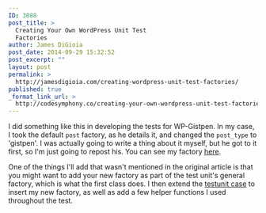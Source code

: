 ```yaml
---
ID: 3088
post_title: >
  Creating Your Own WordPress Unit Test
  Factories
author: James DiGioia
post_date: 2014-09-29 15:32:52
post_excerpt: ""
layout: post
permalink: >
  http://jamesdigioia.com/creating-wordpress-unit-test-factories/
published: true
_format_link_url: >
  http://codesymphony.co/creating-your-own-wordpress-unit-test-factories/
---
```

I did something like this in developing the tests for WP-Gistpen. In my case, I took the default `post` factory, as he details it, and changed the `post_type` to 'gistpen'. I was actually going to write a thing about it myself, but he got to it first, so I'm just going to repost his. You can see my factory [here][1].

One of the things I'll add that wasn't mentioned in the original article is that you might want to add your new factory as part of the test unit's general factory, which is what the first class does. I then extend the [testunit case][2] to insert my new factory, as well as add a few helper functions I used throughout the test.

 [1]: https://github.com/mAAdhaTTah/WP-Gistpen/blob/develop/test/includes/factory.php
 [2]: https://github.com/mAAdhaTTah/WP-Gistpen/blob/develop/test/includes/testcase.php
